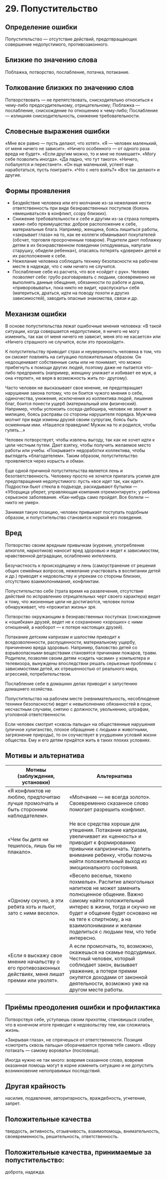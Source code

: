 # 29\. Попустительство

## Определение ошибки
Попустительство — отсутствие действий, предотвращающих совершение недопустимого, противозаконного.

## Близкие по значению слова
Поблажка, потворство, послабление, потачка, потакание.

## Толкование близких по значению слов
Потворствовать — не препятствовать, снисходительно относиться к чему-либо предосудительному, отрицательному;
Поблажка — послабление, снисхождение по отношению к чему-либо;
Послабление — излишняя снисходительность, снижение требовательности.

## Словесные выражения ошибки
«Мне все равно — пусть делают, что хотят».
«Я — человек маленький, от меня ничего не зависит».
«Ничего особенного — от одного раза вреда не будет».
«Если другим можно, то и мне не помешает».
«Могу себе позволить иногда».
«Да ладно, что тут такого».
«Ничего, побалуется и перестанет».
«Он еще маленький, успеет еще наработаться, пусть поиграет».
«Что с него взять?»
«Все так делают» и другие.

## Формы проявления
* Бездействие человека или его молчание из-за нежелания нести ответственность при виде безнравственных поступков (боязнь «вмешиваться» в конфликт, ссору близких).
* Снижение требовательности к себе и другим из-за страха потерять какие-либо преимущества: доброе расположение к себе, материальные блага. Например, женщина, боясь лишиться работы, «закрывает глаза» на то, как ее коллеги обманывают покупателей (обсчет, торговля просроченным товаром). Родители дают поблажку детям в их безнравственном поведении («подумаешь, напугали старушку, обидели ребенка»), опасаясь потерять «доверие» детей и их расположение к себе.
* Нежелание человека соблюдать технику безопасности на рабочем месте в надежде, что с ним ничего не случится.
* Послабление себе из расчета, что все «сойдет с рук». Человек позволяет себе: грубо разговаривать с людьми, своевременно не выполнять данные обещания, обязанности по работе и дома, «приворовывать», пока никто не видит, «распускать» себя (материться, драться, идти на поводу похоти и других зависимостей), заводить опасные знакомства, связи и др.

## Механизм ошибки
В основе попустительства лежат ошибочные мнения человека: «В такой ситуации, когда совершается недопустимое, я ничего не могу изменить, так как от меня ничего не зависит, меня это не касается» или «Ничего страшного не случится, если это произойдет».

К попустительству приводит страх и неуверенность человека в том, что он сможет повлиять на ситуацию положительным образом. Он недооценивает собственные силы или не понимает, что можно прибегнуть к помощи других людей, поэтому даже не пытается что-либо предпринять (например, женщину унижает и избивает ее муж, а она «терпит», не веря в возможность жить по- другому).

Часто человек не высказывает свое мнение, не предотвращает нарушение закона потому, что он боится чужого мнения о себе, одиночества, унижения, исключения из коллектива людей, лишения благ, боится понести ущерб (материальный или физический). Например, чтобы успокоить соседа-дебошира, человек не звонит в милицию, боясь расправы со стороны нарушителя порядка. Мужчина молчит при виде измены друзей своим супругам, боясь быть осмеянным ими. «Нашелся праведник! Мужик на то и родился, чтобы гулять...»

Человек потворствует, чтобы извлечь выгоду, так как не хочет идти к цели честным путем. Дает взятку, чтобы получить желаемое место работы или учебы. «Покрывает» недоработки коллектива, чтобы выглядеть «благодетелем». Таким образом, попустительство проявляется через корысть и обман.

Еще одной причиной попустительства является лень и безответственность. Человеку просто не хочется прилагать усилия для предотвращения недопустимого: пусть «все идет так, как идет». Подростки бьют стекла в подъезде, раскидывают бутылки — «Уборщица уберет, управляющая компания отремонтирует»; у ребенка серьезное заболевание. «Как-нибудь само пройдет. Все болели — никто не умер».

Занимая такую позицию, человек привыкает поступать подобным образом, и попустительство становится нормой его поведения.

  

## Вред
Потворство своим вредным привычкам (курение, употребление алкоголя, наркотиков) наносит вред здоровью и ведет к зависимостям, нравственной деградации, ослаблению интеллекта.

Безучастность к происходящему и лень (самоустранение от решения общих семейных вопросов, нежелание участвовать в воспитании детей и др.) приводят к недовольству и упрекам со стороны близких, отсутствию взаимопонимания, конфликтам.

Попустительство себе (трата время на развлечения, отсутствие действий по исправлению отрицательных черт своего характера) ведет к тому, что жизненные цели не достигаются, человек потом обнаруживает, что «прожигал жизнь» зря.

Потворство окружающим в безнравственных поступках (снисхождение к «ошибкам» друзей, ведет не к сохранению «хороших» с ними отношений, а наоборот — к потере настоящих друзей).

Потакание детским капризам и шалостям приводит к вседозволенности, распущенности, материальному ущербу, причинению вреда здоровью. Например, баловство детей со взрывоопасными веществами становятся причинами пожаров, травм. Родители, позволяя своим детям «сидеть часами» у компьютера и телевизора, вынуждены впоследствии решать серьезные проблемы с зависимостями детей, их отрешенностью от реального мира, агрессией, потребительством.

Послабление себе в домашних делах приводит к запустению домашнего хозяйства.

Попустительство на рабочем месте (невнимательность, несоблюдение техники безопасности) ведет к невыполнению обязанностей в срок, несчастным случаям, снятию с должности, увольнению, штрафам, уголовной ответственности.

Если человек смотрит «сквозь пальцы» на общественные нарушения (уличное хулиганство, плохое обращение с людьми и животными, загрязнение природы), то он соучаствует в ухудшении условий жизни общества. Ему и его детям придётся жить в таких плохих условиях.

## Мотивы и альтернатива
Мотивы (заблуждения, установки) | Альтернатива
------------------------------- | ------------
«Я конфликтов не люблю, предпочитаю лучше промолчать и быть сторонним наблюдателем». | «Молчание — не всегда золото». Своевременно сказанное слово помогает разрешить конфликт.
«Чем бы дитя ни тешилось, лишь бы не плакало». | Не все средства хороши для утешения. Потакание капризам, увеличивает их «ценность» и приводит к формированию привычки капризничать. Уделить внимание ребенку, чтобы помочь найти положительный выход из эмоционального состояния.
«Одному скучно, а эти ребята хоть и пьют, зато с ними весело». | «Весело веселье, тяжело похмелье». Распитие алкогольных напитков не может заменить полноценное общение. Важно самому найти положительный интерес в жизни, тогда и скучно не будет и общение будет основано не на тяге к спиртному, а на взаимопонимании и желании поделиться с людьми тем, что тебе интересно.
«Если я выскажу свое мнение начальству о его противозаконных действиях, меня лишат премии или уволят». | А если промолчать, то, возможно, окажешься на скамье подсудимых. Честный человек, который соблюдает закон, вызывает уважение, а потери премии окупятся доходами от законной деятельности, возможно уже на другом месте работы.

## Приёмы преодоления ошибки и профилактика
Потворствуя себе, уступаешь своим прихотям, становишься слабее, что в конечном итоге приводит к недовольству тем, как сложилась жизнь.

«Закрывая глаза», не спрячешься от ответственности. Позиция «смотреть сквозь пальцы» оборачивается против тебя самого. «Вору потакать — самому воровать» (пословица).

Иногда нужно не так много: вовремя сказанное слово, вовремя оказанная помощь могут в корне изменить ситуацию и не допустить возникновение непоправимых последствий.

## Другая крайность
насилие, подавление, авторитарность, враждебность, угнетение, запрет.

## Положительные качества
твердость, активность, отзывчивость, взаимопомощь, внимательность, своевременность, решительность, ответственность.

## Положительные качества, принимаемые за попустительство:
доброта, надежда.
